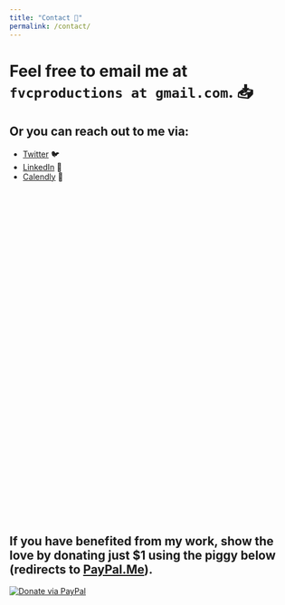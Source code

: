 ```yaml
---
title: "Contact 📨"
permalink: /contact/
---
```


# Feel free to email me at `fvcproductions at gmail.com`. 📥

## Or you can reach out to me via:

- [Twitter](http://twitter.com/fvcproductions) 🐦
- [LinkedIn](http://linkedin.com/in/fvcproductions) 👥
- [Calendly](http://calendly.com/fvcproductions) 📅

<div class="calendly-inline-widget" data-url="https://calendly.com/fvcproductions" style="min-width:320px;height:580px;"></div>

## If you have benefited from my work, show the love by donating just $1 using the piggy below (redirects to [PayPal.Me](http://paypal.me/fvcproductions)).

[![Donate via PayPal](https://fvcproductions.files.wordpress.com/2015/09/donate-pig.gif?w=400&h=300)](http://paypal.me/fvcproductions)